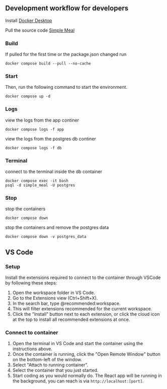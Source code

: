 ## Development workflow for developers

Install [Docker Desktop](https://www.docker.com/products/docker-desktop/)

Pull the source code [Simple Meal](https://github.com/FYDP-Team1/Simple-Meal)

### Build 

If pulled for the first time or the package.json changed run

`docker compose build --pull --no-cache`

### Start

Then, run the following command to start the environment.

`docker compose up -d`

### Logs

view the logs from the app continer

`docker compose logs -f app`

view the logs from the postgres db continer

`docker compose logs -f db`

### Terminal

connect to the terminal inside the db container

```
docker compose exec -it bash
psql -d simple_meal -U postgres
```

### Stop

stop the containers

`docker compose down`

stop the containers and remove the postgres data

`docker compose down -v postgres_data`

## VS Code

### Setup

Install the extensions required to connect to the container through VSCode by following these steps:

1. Open the workspace folder in VS Code.
2. Go to the Extensions view (Ctrl+Shift+X).
3. In the search bar, type @recommended:workspace.
4. This will filter extensions recommended for the current workspace.
5. Click the "Install" button next to each extension, or click the cloud icon at the top to install all recommended extensions at once.

### Connect to container

1. Open the terminal in VS Code and start the container using the instructions above.
2. Once the container is running, click the "Open Remote Window" button on the bottom-left of the window.
3. Select "Attach to running container".
4. Select the container that you just started.
5. Start coding as you would normally do. The React app will be running in the background, you can reach is via `http://localhost:[port]`.
